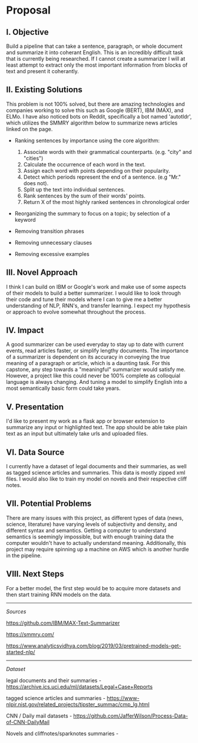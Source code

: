 Proposal
===========

I. Objective
---------

Build a pipeline that can take a sentence, paragraph, or whole document and summarize it into coherant English. This is an incredibly difficult task that is currently being researched. If I cannot create a summarizer I will at least attempt to extract only the most important information from blocks of text and present it coherantly.
  
  
II. Existing Solutions
----------

This problem is not 100% solved, but there are amazing technologies and companies working to solve this such as Google (BERT), IBM (MAX), and ELMo. I have also noticed bots on Reddit, specifically a bot named 'autotldr', which utilizes the SMMRY algorithm below to summarize news articles linked on the page.

- Ranking sentences by importance using the core algorithm:
  1) Associate words with their grammatical counterparts. (e.g. "city" and "cities")
  2) Calculate the occurrence of each word in the text.
  3) Assign each word with points depending on their popularity.
  4) Detect which periods represent the end of a sentence. (e.g "Mr." does not).
  5) Split up the text into individual sentences.
  6) Rank sentences by the sum of their words' points.
  7) Return X of the most highly ranked sentences in chronological order

- Reorganizing the summary to focus on a topic; by selection of a keyword
- Removing transition phrases
- Removing unnecessary clauses
- Removing excessive examples
  

III. Novel Approach
------------

I think I can build on IBM or Google's work and make use of some aspects of their models to build a better summarizer. I would like to look through their code and tune their models where I can to give me a better understanding of NLP, RNN's, and transfer learning. I expect my hypothesis or approach to evolve somewhat throughout the process.
  

IV. Impact
------------

A good summarizer can be used everyday to stay up to date with current events, read articles faster, or simplify lengthy documents. The importance of a summarizer is dependent on its accuracy in conveying the true meaning of a paragraph or article, which is a daunting task. For this capstone, any step towards a "meaningful" summarizer would satisfy me. However, a project like this could never be 100% complete as colloquial language is always changing. And tuning a model to simplify English into a most semantically basic form could take years.

V. Presentation
-----------

I'd like to present my work as a flask app or browser extension to summarize any input or highlighted text. The app should be able take plain text as an input but ultimately take urls and uploaded files.

VI. Data Source
-----------

I currently have a dataset of legal documents and their summaries, as well as tagged science articles and summaries. This data is mostly zipped xml files. I would also like to train my model on novels and their respective cliff notes.

VII. Potential Problems
------------

There are many issues with this project, as different types of data (news, science, literature) have varying levels of subjectivity and density, and different syntax and semantics. Getting a computer to understand semantics is seemingly impossible, but with enough training data the computer wouldn't have to actually understand meaning. Additionally, this project may require spinning up a machine on AWS which is another hurdle in the pipeline.

VIII. Next Steps
------------

For a better model, the first step would be to acquire more datasets and then start training RNN models on the data.

-------------
*Sources*

https://github.com/IBM/MAX-Text-Summarizer

https://smmry.com/

https://www.analyticsvidhya.com/blog/2019/03/pretrained-models-get-started-nlp/

-------------
*Dataset*

legal documents and their summaries - https://archive.ics.uci.edu/ml/datasets/Legal+Case+Reports

tagged science articles and summaries - https://www-nlpir.nist.gov/related_projects/tipster_summac/cmp_lg.html

CNN / Daily mail datasets - https://github.com/JafferWilson/Process-Data-of-CNN-DailyMail

Novels and cliffnotes/sparknotes summaries -

